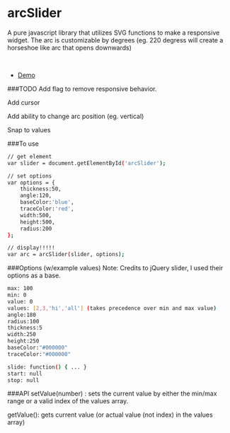 # arcSlider

A pure javascript library that utilizes SVG functions to make a responsive widget.
The arc is customizable by degrees (eg. 220 degress will create a horseshoe like arc that opens downwards)

<br />

- [Demo](http://plnkr.co/edit/v3t0XIE1EIst0qHWIXeD?p=preview)

###TODO
Add flag to remove responsive behavior.

Add cursor

Add ability to change arc position (eg. vertical)

Snap to values

###To use
```sh
// get element
var slider = document.getElementById('arcSlider');

// set options
var options = {
	thickness:50,
	angle:120,
	baseColor:'blue',
	traceColor:'red',
	width:500,
	height:500,
	radius:200
};

// display!!!!!
var arc = arcSlider(slider, options);
```

###Options (w/example values)
Note: Credits to jQuery slider, I used their options as a base.

```sh
max: 100
min: 0
value: 0
values: [2,3,'hi','all'] (takes precedence over min and max value)
angle:180
radius:100
thickness:5
width:250
height:250
baseColor:"#000000"
traceColor:"#000000"

slide: function() { ... }
start: null
stop: null
```
###API
setValue(number) : sets the current value by either the min/max range or a valid index of the values array.

getValue(): gets current value (or actual value (not index) in the values array)
